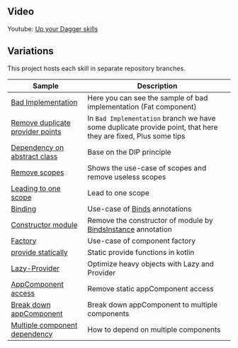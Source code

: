 ## Video

Youtube: [Up your Dagger skills](https://youtu.be/NmdMg-G6Pr0)

## Variations

This project hosts each skill in separate repository branches.

|     Sample     | Description |
| ------------- | ------------- |
| [Bad Implementation](https://github.com/worldsnas/DaggerSkills/tree/bad-impl)| Here you can see the sample of bad implementation (Fat component)|
| [Remove duplicate provider points](https://github.com/worldsnas/DaggerSkills/tree/1-remove-duplicate-provides) | In `Bad Implementation` branch we have some duplicate provide point, that here they are fixed, Plus some tips |
| [Dependency on abstract class](https://github.com/worldsnas/DaggerSkills/tree/2-depend-on-abstract-final-object) | Base on the DIP principle |
| [Remove scopes](https://github.com/worldsnas/DaggerSkills/tree/3-remove-scopes) | Shows the use-case of scopes and remove useless scopes|
| [Leading to one scope](https://github.com/worldsnas/DaggerSkills/tree/4-remove-scopes-leading-to-a-scoped)| Lead to one scope |
| [Binding](https://github.com/worldsnas/DaggerSkills/tree/5-Use-binds-instead)| Use-case of [Binds](https://dagger.dev/api/2.21/dagger/Binds.html) annotations|
| [Constructor module](https://github.com/worldsnas/DaggerSkills/tree/6-remove-module-constructor-parameter)| Remove the constructor of module by [BindsInstance](https://dagger.dev/api/2.10/dagger/BindsInstance.html) annotation|
| [Factory](https://github.com/worldsnas/DaggerSkills/tree/7-Component-factory)| Use-case of component factory|
| [provide statically](https://github.com/worldsnas/DaggerSkills/tree/8-static-provide-functions-in-kotlin)| Static provide functions in kotlin |
| [Lazy-Provider](https://github.com/worldsnas/DaggerSkills/tree/9-Lazy-and-Provider)| Optimize heavy objects with Lazy and Provider |
| [AppComponent access](https://github.com/worldsnas/DaggerSkills/tree/10-remove-static-appComponent-access)| Remove static appComponent access |
| [Break down appComponent](https://github.com/worldsnas/DaggerSkills/tree/11-break-app-component)| Break down appComponent to multiple components |
| [Multiple component dependency](https://github.com/worldsnas/DaggerSkills/tree/12-depending-on-multiple-components)| How to depend on multiple components |
